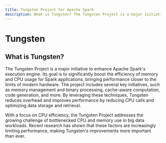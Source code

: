 ```yaml
---
title: Tungsten Project for Apache Spark
description: What is Tungsten? The Tungsten Project is a major initiative to enhance Apache Spark's execution engine. Its goal is to significantly boost the efficiency of memory and CPU usage for Spark applications, bringing performance closer to the limits of modern hardware.
---
```


# Tungsten

## What is Tungsten?

The Tungsten Project is a major initiative to enhance Apache Spark's execution engine. Its goal is to significantly boost the efficiency of memory and CPU usage for Spark applications, bringing performance closer to the limits of modern hardware. The project includes several key initiatives, such as memory management and binary processing, cache-aware computation, code generation, and more. By leveraging these techniques, Tungsten reduces overhead and improves performance by reducing CPU calls and optimizing data storage and retrieval.

With a focus on CPU efficiency, the Tungsten Project addresses the growing challenge of bottlenecked CPU and memory use in big data workloads. Recent research has shown that these factors are increasingly limiting performance, making Tungsten's improvements more important than ever.
